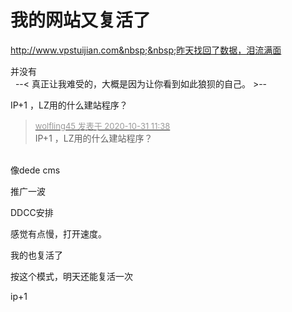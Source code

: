# 我的网站又复活了


http://www.vpstuijian.com&nbsp;&nbsp;昨天找回了数据，泪流满面

并没有<img src="static/image/smiley/default/lol.gif" smilieid="12" border="0" alt="" /><br />
&nbsp;&nbsp;--&lt; 真正让我难受的，大概是因为让你看到如此狼狈的自己。 &gt;--

IP+1 ，LZ用的什么建站程序？<img id="aimg_XNMPl" onclick="zoom(this, this.src, 0, 0, 0)" class="zoom" src="https://cdn.jsdelivr.net/gh/hishis/forum-master/public/images/patch.gif" onmouseover="img_onmouseoverfunc(this)" onload="thumbImg(this)" border="0" alt="" />

<div class="quote"><blockquote><font size="2"><a href="https://www.hostloc.com/forum.php?mod=redirect&amp;goto=findpost&amp;pid=9379870&amp;ptid=760526" target="_blank"><font color="#999999">wolfling45 发表于 2020-10-31 11:38</font></a></font><br />
IP+1 ，LZ用的什么建站程序？</blockquote></div><br />
像dede cms

推广一波

DDCC安排

感觉有点慢，打开速度。

我的也复活了

按这个模式，明天还能复活一次

ip+1&nbsp; &nbsp;
